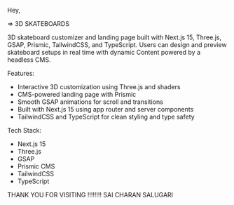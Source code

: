 Hey,
 
=> 3D SKATEBOARDS

3D skateboard customizer and landing page built with Next.js 15, Three.js, GSAP, Prismic, TailwindCSS, and TypeScript. Users can design and preview skateboard setups in real time with dynamic 
Content powered by a headless CMS.

Features:

- Interactive 3D customization using Three.js and shaders
- CMS-powered landing page with Prismic
- Smooth GSAP animations for scroll and transitions
- Built with Next.js 15 using app router and server components
- TailwindCSS and TypeScript for clean styling and type safety

Tech Stack:

- Next.js 15
- Three.js
- GSAP
- Prismic CMS
- TailwindCSS
- TypeScript

THANK YOU FOR VISITING !!!!!!!!
SAI CHARAN SALUGARI


